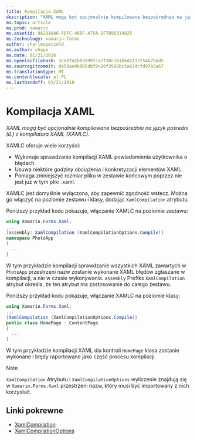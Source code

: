 ```yaml
---
title: Kompilacja XAML
description: "XAML mogą być opcjonalnie kompilowane bezpośrednio na język pośredni (IL) z kompilatora XAML (XAMLC)."
ms.topic: article
ms.prod: xamarin
ms.assetid: 9A2D10A6-5DFC-485F-A75A-2F7B98314025
ms.technology: xamarin-forms
author: charlespetzold
ms.author: chape
ms.date: 01/21/2016
ms.openlocfilehash: 3ce0fd2b83599fca7f38c161bbd2137254b75bd5
ms.sourcegitcommit: d450ae06065d8f8c80f3588bc5a614cfd97b5a67
ms.translationtype: MT
ms.contentlocale: pl-PL
ms.lasthandoff: 03/21/2018
---
```

# <a name="xaml-compilation"></a>Kompilacja XAML

_XAML mogą być opcjonalnie kompilowane bezpośrednio na język pośredni (IL) z kompilatora XAML (XAMLC)._

XAMLC oferuje wiele korzyści:

- Wykonuje sprawdzanie kompilacji XAML powiadomienia użytkownika o błędach.
- Usuwa niektóre godziny obciążenia i konkretyzacji elementów XAML.
- Pomaga zmniejszyć rozmiar pliku w zestawie końcowym poprzez nie jest już w tym pliki .xaml.

XAMLC jest domyślnie wyłączona, aby zapewnić zgodność wstecz. Można go włączyć na poziomie zestawu i klasy, dodając `XamlCompilation` atrybutu.

Poniższy przykład kodu pokazuje, włączanie XAMLC na poziomie zestawu:

```csharp
using Xamarin.Forms.Xaml;
...
[assembly: XamlCompilation (XamlCompilationOptions.Compile)]
namespace PhotoApp
{
  ...
}
```

W tym przykładzie kompilacji sprawdzanie wszystkich XAML zawartych w `PhotoApp` przestrzeni nazw zostanie wykonane XAML błędów zgłaszane w kompilacji, a nie w czasie wykonywania.
`assembly` Prefiks `XamlCompilation` atrybut określa, że ten atrybut ma zastosowanie do całego zestawu.

Poniższy przykład kodu pokazuje, włączanie XAMLC na poziomie klasy:

```csharp
using Xamarin.Forms.Xaml;
...
[XamlCompilation (XamlCompilationOptions.Compile)]
public class HomePage : ContentPage
{
  ...
}
```

W tym przykładzie kompilacji XAML dla kontroli `HomePage` klasa zostanie wykonane i błędy raportowane jako część procesu kompilacji.

> [!NOTE]
> `XamlCompilation` Atrybutu i `XamlCompilationOptions` wyliczenie znajdują się w `Xamarin.Forms.Xaml` przestrzeni nazw, który musi być importowany z nich korzystać.


## <a name="related-links"></a>Linki pokrewne

- [XamlCompilation](https://developer.xamarin.com/api/type/Xamarin.Forms.Xaml.XamlCompilationAttribute/)
- [XamlCompilationOptions](https://developer.xamarin.com/api/type/Xamarin.Forms.Xaml.XamlCompilationOptions/)
